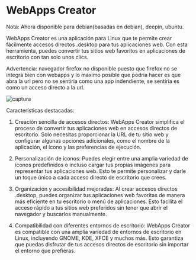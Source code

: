 # WebApps Creator
Nota: Ahora disponible para debian(basadas en debian), deepin, ubuntu.

WebApps Creator es una aplicación para Linux que te permite crear fácilmente accesos directos .desktop para tus aplicaciones web. Con esta herramienta, puedes convertir tus sitios web favoritos en aplicaciones de escritorio con tan solo unos clics.

Advertencia: navegador firefox no disponible puesto que firefox no se integra bien con webapps y lo maximo posible que podria hacer es que abra la url pero no se sentiria como una app indendiente, se sentiria es como un acceso directo a la url.

![captura](https://github.com/krafairus/webapps-creator-ui/assets/64279814/6b321cc0-5254-4d1f-a53b-7522f75cc366)

Características destacadas:

1. Creación sencilla de accesos directos: WebApps Creator simplifica el proceso de convertir tus aplicaciones web en accesos directos de escritorio. Solo necesitas proporcionar la URL de tu sitio web y configurar algunas opciones adicionales, como el nombre de la aplicación, el ícono y las preferencias de ejecución.

2. Personalización de íconos: Puedes elegir entre una amplia variedad de íconos predefinidos o incluso cargar tus propias imágenes para representar tus aplicaciones web. Esto te permite personalizar y darle un toque único a cada acceso directo de escritorio que crees.

3. Organización y accesibilidad mejoradas: Al crear accesos directos .desktop, puedes organizar tus aplicaciones web favoritas de manera más eficiente en tu escritorio o menú de aplicaciones. Esto facilita el acceso rápido a tus sitios web preferidos sin tener que abrir el navegador y buscarlos manualmente.

4. Compatibilidad con diferentes entornos de escritorio: WebApps Creator es compatible con una amplia variedad de entornos de escritorio en Linux, incluyendo GNOME, KDE, XFCE y muchos más. Esto garantiza que puedas disfrutar de tus accesos directos de escritorio sin importar el entorno que prefieras.
